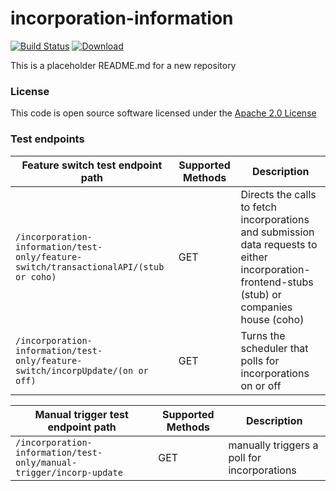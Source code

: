 # incorporation-information

[![Build Status](https://travis-ci.org/hmrc/incorporation-information.svg)](https://travis-ci.org/hmrc/incorporation-information) [ ![Download](https://api.bintray.com/packages/hmrc/releases/incorporation-information/images/download.svg) ](https://bintray.com/hmrc/releases/incorporation-information/_latestVersion)

This is a placeholder README.md for a new repository 

### License  

This code is open source software licensed under the [Apache 2.0 License]("http://www.apache.org/licenses/LICENSE-2.0.html")

### Test endpoints

| Feature switch test endpoint path                                                         | Supported Methods | Description |
| ----------------------------------------------------------------------------------------- | ----------------- | ----------- |
|```/incorporation-information/test-only/feature-switch/transactionalAPI/(stub or coho)```  |        GET        | Directs the calls to fetch incorporations and submission data requests to either incorporation-frontend-stubs (stub) or companies house (coho)   |         
|```/incorporation-information/test-only/feature-switch/incorpUpdate/(on or off)```         |        GET        | Turns the scheduler that polls for incorporations on or off   |         


| Manual trigger test endpoint path                                       | Supported Methods | Description |
| ----------------------------------------------------------------------- | ----------------- | ----------- |
|```/incorporation-information/test-only/manual-trigger/incorp-update```  |        GET        | manually triggers a poll for incorporations |                  